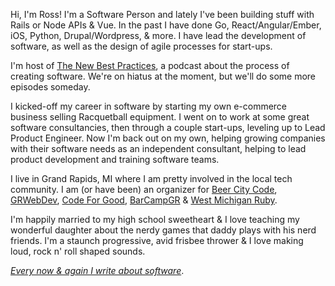 Hi, I'm Ross! I'm a Software Person and lately I've been building stuff with Rails or Node APIs & Vue. In the past I have done Go, React/Angular/Ember, iOS, Python, Drupal/Wordpress, & more. I have lead the development of software, as well as the design of agile processes for start-ups. 

I'm host of <a target="_blank" href="https://thenewbestpractices.com">The New Best Practices</a>, a podcast about the process of creating software. We're on hiatus at the moment, but we'll do some more episodes someday.

I kicked-off my career in software by starting my own e-commerce business selling Racquetball equipment. I went on to work at some great software consultancies, then through a couple start-ups, leveling up to Lead Product Engineer. Now I'm back out on my own, helping growing companies with their software needs as an independent consultant, helping to lead product development and training software teams.

I live in Grand Rapids, MI where I am pretty involved in the local tech community. I am (or have been) an organizer for <a target="_blank" href="http://beercitycode.com">Beer City Code</a>, <a target="_blank" href="http://grwebdev.org">GRWebDev</a>, <a target="_blank" href="https://codeforgoodwm.org/">Code For Good</a>, <a target="_blank" href="http://barcampgr.org">BarCampGR</a> & <a target="_blank" href="http://meetup.com/mi-ruby">West Michigan Ruby</a>.

I'm happily married to my high school sweetheart & I love teaching my wonderful daughter about the nerdy games that daddy plays with his nerd friends. I'm a staunch progressive, avid frisbee thrower & I love making loud, rock n' roll shaped sounds.

_<a href="/blog">Every now & again I write about software</a>_.
